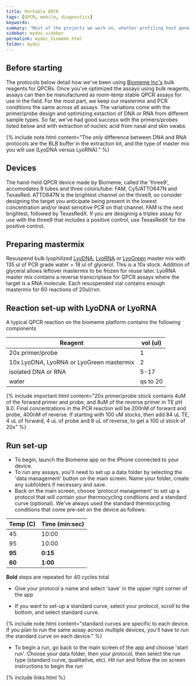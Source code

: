 ```yaml
---
title: Portable QPCR
tags: [QPCR, mobile, diagnostics]
keywords:
summary: "Most of the projects we work on, whether profiling host gene expression or micobial communities, often yield at a candidate list of genes or organisms that we believe are linked to some phenotype.  Increasingly, we are interested in methods and technology that let us quantitiatively measure these features, particularly in a way that is portable and could be deployed 'stall-side' in a barn just as easily as at a lab bench.  For this, we've been using the Biomeme platform for end-to-end QPCR-based detection in the field"
sidebar: mydoc_sidebar
permalink: mydoc_biomeme.html
folder: mydoc
---
```


## Before starting
The protocols below detail how we've been using [Biomeme Inc's](http://biomeme.com/) bulk reagents for QPCRs.  Once you've optimized the assays using bulk reagents, assays can then be manufactured as room-temp stable QPCR assays for use in the field.  For the most part, we keep our mastermix and PCR conditions the same across all assays.  The variations come with the primer/probe design and optimizing extaction of DNA or RNA from different sample types.  So far, we've had good success with the primers/probes listed below and with extraction of nucleic acid from nasal and skin swabs.

{% include note.html content="The only difference between DNA and RNA protocols are the BLB buffer in the extraction kit, and the type of master mix you will use (LyoDNA versus LyoRNA)." %}

## Devices
The hand-held QPCR device made by Biomeme, called the 'three9', accomodates 9 tubes and three colors/tube: FAM, Cy5/ATTO647N and TexasRed.  ATTO647N is the brightest channel on the three9, so consider designing the target you anticipate being present in the lowest concentration and/or least sensitive PCR on that channel. FAM is the next brightest, followed by TexasRedX. If you are designing a triplex assay for use with the three9 that includes a positive control, use TexasRedX for the positive control.

## Preparing mastermix
Resuspend bulk lyophilized [LyoDNA](http://CHMI-sops.github.io/papers/LyoDNA.pdf), [LyoRNA](http://CHMI-sops.github.io/papers/LyoRNA.pdf) or [LyoGreen](http://CHMI-sops.github.io/papers/LyoGreen.pdf) master mix with 135 ul of PCR grade water + 18 ul of glycerol.  This is a 10x stock.  Addition of glyceral allows leftover mastermix to be frozen for reuse later.  LyoRNA master mix contains a reverse transcriptase for QPCR assays where the target is a RNA molecule.  Each resuspended vial contains enough mastermix for 60 reactions of 20ul/rxn.


## Reaction set-up with LyoDNA or LyoRNA
A typical QPCR reaction on the biomeme platform contains the following components

| Reagent | vol (ul) |
|-------|--------|
| 20x primer/probe | 1 |
| 10x LyoDNA, LyoRNA or LyoGreen mastermix | 2 |
| isolated DNA or RNA | 5-17 |
| water | qs to 20 |

{% include important.html content="20x primer/probe stock contains 4uM of the forward primer and probe, and 8uM of the reverse primer in TE pH 8.0.  Final concentrations in the PCR reaction will be 200nM of forward and probe, 400nM of reverse.  If starting with 100 uM stocks, then add 84 uL TE, 4 uL of forward, 4 uL of probe and 8 uL of reverse, to get a 100 ul stock of 20x" %}


## Run set-up

* To begin, launch the Biomeme app on the iPhone connected to your device.
* To run any assays, you'll need to set up a data folder by selecting the 'data management' button on the main screen.  Name your folder, create any subfolders if necessary and save.
* Back on the main screen, choose 'protocol management' to set up a protocol that will contain your thermocycling conditions and a standard curve (optional).  We've always used the standard thermocycling conditions that come pre-set on the device as follows:

| Temp (C) | Time (min:sec) |
|-------|--------|
| 45 | 10:00 |
| 95 | 10:00 |
| **95** | **0:15** |
| **60** | **1:00** |

**Bold** steps are repeated for 40 cycles total

* Give your protocol a name and select 'save' in the upper right corner of the app

* If you want to set-up a standard curve, select your protocol, scroll to the bottom, and select standard curve.

{% include note.html content="standard curves are specific to each device.  If you plan to run the same assay across multiple devices, you'll have to run the standard curve on each device." %}

* To begin a run, go back to the main screen of the app and choose 'start run'.  Choose your data folder, then your protocol, then select the run type (standard curve, qualitative, etc). Hit run and follow the on screen instructions to begin the run


{% include links.html %}
